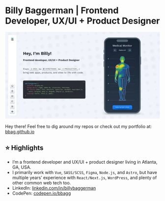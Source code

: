 # Billy Baggerman | Frontend Developer, UX/UI + Product Designer 

[![Welcome!](/poster.webp)](https://bbag.github.io)

Hey there! Feel free to dig around my repos or check out my portfolio at: [bbag.github.io](https://bbag.github.io)

## ⭐ Highlights

- I’m a frontend developer and UX/UI + product designer living in Atlanta, GA, USA.
- I primarily work with `Vue`, `SASS/SCSS`, `Figma`, `Node.js`, and `Astro`, but have multiple years’ experience with `React/Next.js`, `WordPress`, and plenty of other common web tech too.
- LinkedIn: [linkedin.com/in/billybaggerman](https://www.linkedin.com/in/billybaggerman)
- CodePen: [codepen.io/bbagg](https://codepen.io/bbagg)
